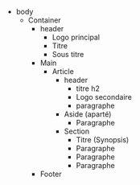 - body
  - Container
    - header
      - Logo principal
      - Titre
      - Sous titre
    - Main
      - Article
        - header
          - titre h2
          - Logo secondaire
          - paragraphe
        - Aside (aparté)
          - Paragraphe
        - Section
          - Titre (Synopsis)
          - Paragraphe
          - Paragraphe
          - Paragraphe
    - Footer
